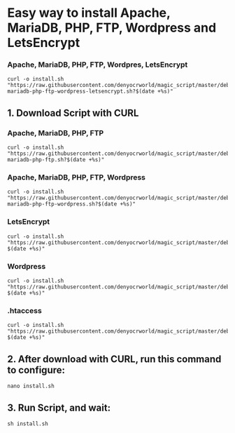 # Easy way to install Apache, MariaDB, PHP, FTP, Wordpress and LetsEncrypt

### Apache, MariaDB, PHP, FTP, Wordpres, LetsEncrypt
```
curl -o install.sh "https://raw.githubusercontent.com/denyocrworld/magic_script/master/debian/001.apache-mariadb-php-ftp-wordpress-letsencrypt.sh?$(date +%s)"
```
## 1. Download Script with CURL

### Apache, MariaDB, PHP, FTP
```
curl -o install.sh "https://raw.githubusercontent.com/denyocrworld/magic_script/master/debian/002.apache-mariadb-php-ftp.sh?$(date +%s)"
```

### Apache, MariaDB, PHP, FTP, Wordpress
```
curl -o install.sh "https://raw.githubusercontent.com/denyocrworld/magic_script/master/debian/003.apache-mariadb-php-ftp-wordpress.sh?$(date +%s)"
```

### LetsEncrypt
```
curl -o install.sh "https://raw.githubusercontent.com/denyocrworld/magic_script/master/debian/003.letsencrypt.sh?$(date +%s)"
```

### Wordpress
```
curl -o install.sh "https://raw.githubusercontent.com/denyocrworld/magic_script/master/debian/004.wordpress.sh?$(date +%s)"
```

### .htaccess
```
curl -o install.sh "https://raw.githubusercontent.com/denyocrworld/magic_script/master/debian/005.htaccess.sh?$(date +%s)"
```

## 2. After download with CURL, run this command to configure:
```
nano install.sh
```

## 3. Run Script, and wait:
```
sh install.sh
```